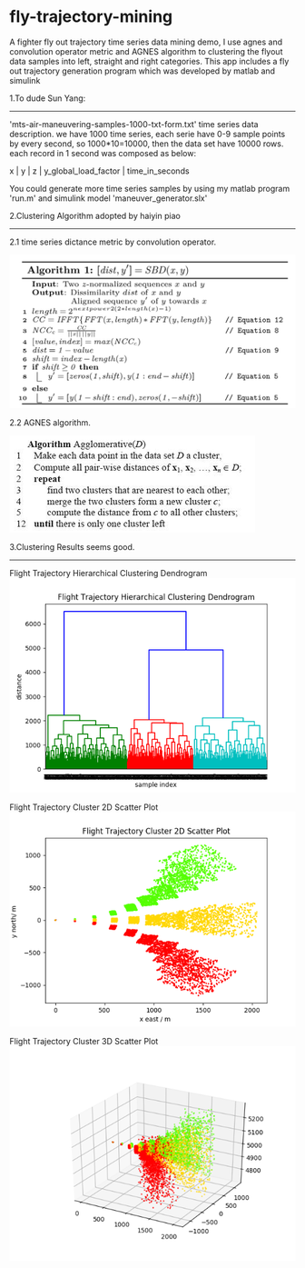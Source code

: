 # fly-trajectory-mining
A fighter fly out trajectory time series data mining demo, I use agnes and convolution operator metric and AGNES algorithm to clustering the flyout data samples into left, straight and right categories. This app includes a fly out trajectory generation program which was developed by matlab and simulink 


1.To dude Sun Yang:
______________________________

'mts-air-maneuvering-samples-1000-txt-form.txt' time series data description.
 we have 1000 time series, each serie have 0-9 sample points by every second, so 1000*10=10000, then the data set have 10000 rows.
 each record in 1 second was composed as below:
 
 x | y | z | y_global_load_factor | time_in_seconds

You could generate more time series samples by using my matlab program 'run.m' and simulink model 'maneuver_generator.slx'








2.Clustering Algorithm adopted by haiyin piao
______________________________

2.1
time series dictance metric by convolution operator.

![](https://raw.githubusercontent.com/HaiyinPiao/fly-trajectory-mining/master/res/TS-distance-principle.png)

2.2
AGNES algorithm.

![](https://raw.githubusercontent.com/HaiyinPiao/fly-trajectory-mining/master/res/agnes-principle.jpg)








3.Clustering Results seems good. 
______________________________
Flight Trajectory Hierarchical Clustering Dendrogram
![](https://raw.githubusercontent.com/HaiyinPiao/fly-trajectory-mining/master/res/plot_dendrogram.png)

Flight Trajectory Cluster 2D Scatter Plot
![](https://raw.githubusercontent.com/HaiyinPiao/fly-trajectory-mining/master/res/2d_traj_scatter.png)

Flight Trajectory Cluster 3D Scatter Plot
![](https://raw.githubusercontent.com/HaiyinPiao/fly-trajectory-mining/master/res/3d_traj_scatter.png)
